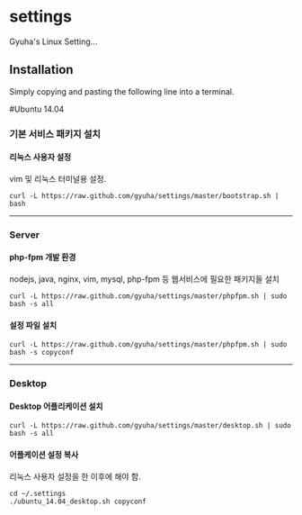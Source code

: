 settings
========

Gyuha's Linux Setting...

## Installation

Simply copying and pasting the following line into a terminal.

#Ubuntu 14.04

### 기본 서비스 패키지 설치

#### 리눅스 사용자 설정
vim 및 리눅스 터미널용 설정.

    curl -L https://raw.github.com/gyuha/settings/master/bootstrap.sh | bash


-----
### Server

#### php-fpm 개발 환경
nodejs, java, nginx, vim, mysql, php-fpm 등 웹서비스에 필요한 패키지들 설치

    curl -L https://raw.github.com/gyuha/settings/master/phpfpm.sh | sudo bash -s all

#### 설정 파일 설치

    curl -L https://raw.github.com/gyuha/settings/master/phpfpm.sh | sudo bash -s copyconf


-----
### Desktop

#### Desktop 어플리케이션 설치

    curl -L https://raw.github.com/gyuha/settings/master/desktop.sh | sudo bash -s all

#### 어플케이션 설정 복사
리눅스 사용자 설정을 한 이후에 해야 함.

    cd ~/.settings
	./ubuntu_14.04_desktop.sh copyconf

